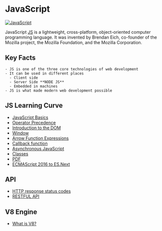 # JavaScript

[![JavaScript](https://www.tutorialrepublic.com/lib/images/javascript-illustration.png)](https://www.tutorialrepublic.com/javascript-tutorial/)

JavaScript [JS](https://developer.mozilla.org/en-US/docs/Learn/Getting_started_with_the_web/JavaScript_basics) is a lightweight, cross-platform, object-oriented computer programming language. It was invented by Brendan Eich, co-founder of the Mozilla project, the Mozilla Foundation, and the Mozilla Corporation.

## Key Facts

    - JS is one of the three core technologies of web development
    - It can be used in different places
      - Client side
      - Server Side **NODE JS**
      - Embedded in machines
    - JS is what made modern web development possible

## JS Learning Curve

- [JavaScript Basics](https://developer.mozilla.org/en-US/docs/Learn/Getting_started_with_the_web/JavaScript_basics)
- [Operator Precedence](https://developer.mozilla.org/en-US/docs/Web/JavaScript/Reference/Operators/Operator_Precedence)
- [Introduction to the DOM](https://developer.mozilla.org/en-US/docs/Web/API/Document_Object_Model/Introduction)
- [Window](https://developer.mozilla.org/en-US/docs/Web/API/Window)
- [Arrow Function Expressions](https://developer.mozilla.org/en-US/docs/Web/JavaScript/Reference/Functions/Arrow_functions)
- [Callback function](https://developer.mozilla.org/en-US/docs/Glossary/Callback_function)
- [Asynchronous JavaScript](https://developer.mozilla.org/en-US/docs/Learn/JavaScript/Asynchronous)
- [Classes](https://developer.mozilla.org/en-US/docs/Web/JavaScript/Reference/Classes)
- [PDF](https://mozilla.github.io/pdf.js/)
- [ECMAScript 2016 to ES.Next](https://developer.mozilla.org/en-US/docs/Archive/Web/JavaScript/ECMAScript_Next_support_in_Mozilla)

## API

- [HTTP response status codes](https://developer.mozilla.org/en-US/docs/Web/HTTP/Status)
- [RESTFUL API](https://restfulapi.net/http-status-codes/)

## V8 Engine

- [What is V8?](https://v8.dev/)
